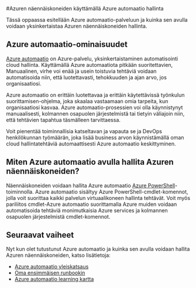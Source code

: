 <properties
    pageTitle="Hallitse VMs käyttämällä Azure automaatio | Microsoft Azure"
    description="Lue lisätietoja siitä, miten Azure automaatio-palvelun avulla voidaan hallita Azuren näennäiskoneiden tasolla."
    services="virtual-machines-windows, automation"
    documentationCenter=""
    authors="jodoglevy"
    manager="timlt"
    editor=""/>

<tags
    ms.service="virtual-machines-windows"
    ms.workload="infrastructure-services"
    ms.tgt_pltfrm="na"
    ms.devlang="na"
    ms.topic="article"
    ms.date="04/19/2016"
    ms.author="jolevy"/>



#<a name="managing-azure-virtual-machines-using-azure-automation"></a>Azuren näennäiskoneiden käyttämällä Azure automaatio hallinta

Tässä oppaassa esitellään Azure automaatio-palveluun ja kuinka sen avulla voidaan yksinkertaistaa Azuren näennäiskoneiden hallinta.


## <a name="what-is-azure-automation"></a>Azure automaatio-ominaisuudet

[Azure automaatio](https://azure.microsoft.com/services/automation/) on Azure-palvelu, yksinkertaistaminen automatisointi cloud hallinta. Käyttämällä Azure automaatiota pitkään suoritettavien, Manuaalinen, virhe voi enää ja usein toistuvia tehtäviä voidaan automatisoida niin, että luotettavasti, tehokkuuden ja ajan arvo, jos organisaatiosi.

Azure automaatio on erittäin luotettavaa ja erittäin käytettävissä työnkulun suorittamisen-ohjelma, joka skaalaa vastaamaan omia tarpeita, kun organisaatiosi kasvaa. Azure automaatio-prosessien voi olla käynnistynyt manuaalisesti, kolmannen osapuolen järjestelmistä tai tietyin väliajoin niin, että tehtävien tapahtua täsmälleen tarvittaessa.

Voit pienentää toiminnallisia katseltavan ja vapauta se ja DevOps henkilökunnan työmäärän, joka lisää business arvon käynnistämällä oman cloud hallintatehtäviä automaattisesti Azure automaatio keskittyminen.


## <a name="how-can-azure-automation-help-manage-azure-virtual-machines"></a>Miten Azure automaatio avulla hallita Azuren näennäiskoneiden?

Näennäiskoneiden voidaan hallita Azure automaatio [Azure PowerShell](https://msdn.microsoft.com/library/azure/jj156055.aspx)-toiminnolla. Azure automaatio sisältyy Azure PowerShell-cmdlet-komennot, jolla voit suorittaa kaikki palvelun virtuaalikoneen hallinta tehtävät. Voit myös pariliitos cmdlet-Azure automaatio suorittamalla Azure muiden voidaan automatisoida tehtäviä monimutkaisia Azure services ja kolmannen osapuolen järjestelmistä cmdlet-komennot.


## <a name="next-steps"></a>Seuraavat vaiheet

Nyt kun olet tutustunut Azure automaatio ja kuinka sen avulla voidaan hallita Azuren näennäiskoneiden, katso lisätietoja:

- [Azure automaatio yleiskatsaus](../automation/automation-intro.md)
- [Oma ensimmäisen runbookin](../automation/automation-first-runbook-graphical.md)
- [Azure automaatio learning kartta](https://azure.microsoft.com/documentation/learning-paths/automation/)
